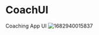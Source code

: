 # CoachUI
Coaching App UI
![1682940015837](https://user-images.githubusercontent.com/77586282/235445289-887e68f6-ef4c-427e-9a5e-037eb666f3fb.jpg)
